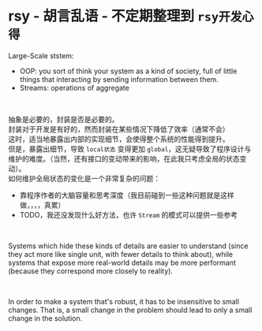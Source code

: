 # rsy - 胡言乱语 - 不定期整理到 `rsy开发心得`

Large-Scale ststem:   

- OOP: you sort of think your system as a kind of society, full of little things that interacting by sending information between them.   
- Streams: operations of aggregate

&nbsp;     

抽象是必要的，封装是否是必要的。   
封装对于开发是有好的，然而封装在某些情况下降低了效率（通常不会）  
这时，适当地暴露出内部的实现细节，会使得整个系统的性能得到提升。  
但是，暴露出细节，导致 `local状态` 变得更加 `global`，这无疑导致了程序设计与维护的难度。（当然，还有接口的变动带来的影响，在此我只考虑全局的状态变动）。   
如何维护全局状态的变化是一个非常复杂的问题：

- 靠程序作者的大脑容量和思考深度（我目前碰到一些这种问题就是这样做，，，，真累）
- TODO，我还没发现什么好方法，也许 `Stream` 的模式可以提供一些参考


&nbsp;     

Systems which hide these kinds of details are easier to understand (since they act more like single unit, with fewer details to think about), while systems that expose more real-world details may be more performant (because they correspond more closely to reality).


&nbsp;     

In order to make a system that's robust, it has to be insensitive to small changes. That is, a small change in the problem should lead to only a small change in the solution.

&nbsp;     



&nbsp;     



&nbsp;     


&nbsp;     

